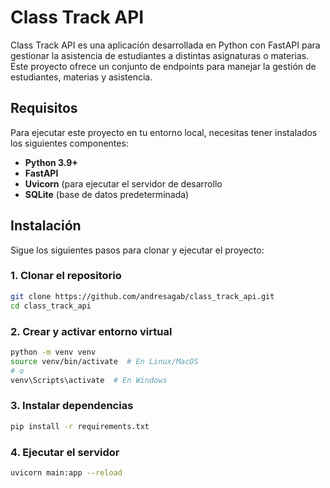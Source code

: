 # Class Track API

Class Track API es una aplicación desarrollada en Python con FastAPI para gestionar la asistencia de estudiantes a distintas asignaturas o materias. Este proyecto ofrece un conjunto de endpoints para manejar la gestión de estudiantes, materias y asistencia.

## Requisitos

Para ejecutar este proyecto en tu entorno local, necesitas tener instalados los siguientes componentes:

- **Python 3.9+**
- **FastAPI**
- **Uvicorn** (para ejecutar el servidor de desarrollo
- **SQLite** (base de datos predeterminada)

## Instalación

Sigue los siguientes pasos para clonar y ejecutar el proyecto:

### 1. Clonar el repositorio

```sh
git clone https://github.com/andresagab/class_track_api.git
cd class_track_api
```

### 2. Crear y activar entorno virtual

```sh
python -m venv venv
source venv/bin/activate  # En Linux/MacOS
# o
venv\Scripts\activate  # En Windows
```

### 3. Instalar dependencias

```sh
pip install -r requirements.txt
```

### 4. Ejecutar el servidor

```sh
uvicorn main:app --reload
```
